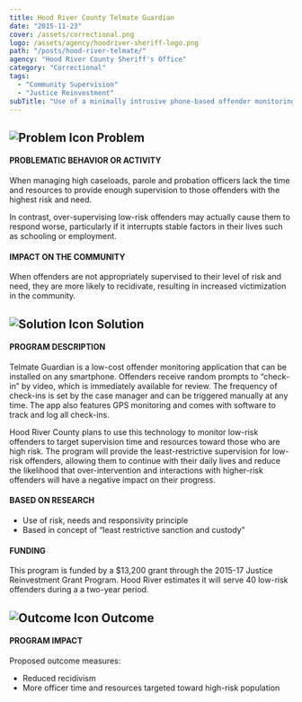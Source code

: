```yaml
---
title: Hood River County Telmate Guardian
date: "2015-11-23"
cover: /assets/correctional.png
logo: /assets/agency/hoodriver-sheriff-logo.png
path: "/posts/hood-river-telmate/"
agency: "Hood River County Sheriff's Office"
category: "Correctional"
tags:
  - "Community Supervision"
  - "Justice Reinvestment"
subTitle: "Use of a minimally intrusive phone-based offender monitoring application aims to reduce recidivism in low risk offenders and make more resources available to high-risk offenders."
---
```

## ![Problem Icon](https://github.com/google/material-design-icons/raw/master/alert/1x_web/ic_error_outline_black_48dp.png "Problem") Problem

#### PROBLEMATIC BEHAVIOR OR ACTIVITY

When managing high caseloads, parole and probation officers lack the time and resources to provide enough supervision to those offenders with the highest risk and need.

In contrast, over-supervising low-risk offenders may actually cause them to respond worse, particularly if it interrupts stable factors in their lives such as schooling or employment.

#### IMPACT ON THE COMMUNITY

When offenders are not appropriately supervised to their level of risk and need, they are more likely to recidivate, resulting in increased victimization in the community.

## ![Solution Icon](https://github.com/google/material-design-icons/raw/master/action/1x_web/ic_lightbulb_outline_black_48dp.png "Solution") Solution

#### PROGRAM DESCRIPTION

Telmate Guardian is a low-cost offender monitoring application that can be installed on any smartphone. Offenders receive random prompts to “check-in” by video, which is immediately available for review. The frequency of check-ins is set by the case manager and can be triggered manually at any time. The app also features GPS monitoring and comes with software to track and log all check-ins.

Hood River County plans to use this technology to monitor low-risk offenders to target supervision time and resources toward those who are high risk. The program will provide the least-restrictive supervision for low-risk offenders, allowing them to continue with their daily lives and reduce the likelihood that over-intervention and interactions with higher-risk offenders will have a negative impact on their progress.

#### BASED ON RESEARCH

- Use of risk, needs and responsivity principle
- Based in concept of “least restrictive sanction and custody”

#### FUNDING

This program is funded by a $13,200 grant through the 2015-17 Justice Reinvestment Grant Program. Hood River estimates it will serve 40 low-risk offenders during a a two-year period.

## ![Outcome Icon](https://github.com/google/material-design-icons/raw/master/action/1x_web/ic_view_list_black_48dp.png "Outcome") Outcome

#### PROGRAM IMPACT

Proposed outcome measures:

- Reduced recidivism
- More officer time and resources targeted toward high-risk population
